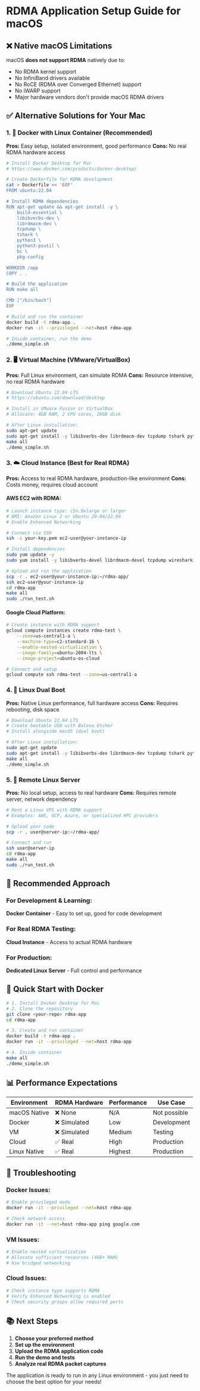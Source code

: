 # RDMA Application Setup Guide for macOS

## ❌ Native macOS Limitations

macOS **does not support RDMA** natively due to:
- No RDMA kernel support
- No InfiniBand drivers available
- No RoCE (RDMA over Converged Ethernet) support
- No iWARP support
- Major hardware vendors don't provide macOS RDMA drivers

## ✅ Alternative Solutions for Your Mac

### 1. 🐳 Docker with Linux Container (Recommended)

**Pros:** Easy setup, isolated environment, good performance
**Cons:** No real RDMA hardware access

```bash
# Install Docker Desktop for Mac
# https://www.docker.com/products/docker-desktop/

# Create Dockerfile for RDMA development
cat > Dockerfile << 'EOF'
FROM ubuntu:22.04

# Install RDMA dependencies
RUN apt-get update && apt-get install -y \
    build-essential \
    libibverbs-dev \
    librdmacm-dev \
    tcpdump \
    tshark \
    python3 \
    python3-psutil \
    bc \
    pkg-config

WORKDIR /app
COPY . .

# Build the application
RUN make all

CMD ["/bin/bash"]
EOF

# Build and run the container
docker build -t rdma-app .
docker run -it --privileged --net=host rdma-app

# Inside container, run the demo
./demo_simple.sh
```

### 2. 🖥️ Virtual Machine (VMware/VirtualBox)

**Pros:** Full Linux environment, can simulate RDMA
**Cons:** Resource intensive, no real RDMA hardware

```bash
# Download Ubuntu 22.04 LTS
# https://ubuntu.com/download/desktop

# Install in VMware Fusion or VirtualBox
# Allocate: 4GB RAM, 2 CPU cores, 20GB disk

# After Linux installation:
sudo apt-get update
sudo apt-get install -y libibverbs-dev librdmacm-dev tcpdump tshark python3 python3-psutil bc pkg-config
make all
./demo_simple.sh
```

### 3. ☁️ Cloud Instance (Best for Real RDMA)

**Pros:** Access to real RDMA hardware, production-like environment
**Cons:** Costs money, requires cloud account

#### AWS EC2 with RDMA:
```bash
# Launch instance type: c5n.9xlarge or larger
# AMI: Amazon Linux 2 or Ubuntu 20.04/22.04
# Enable Enhanced Networking

# Connect via SSH
ssh -i your-key.pem ec2-user@your-instance-ip

# Install dependencies
sudo yum update -y
sudo yum install -y libibverbs-devel librdmacm-devel tcpdump wireshark python3 python3-psutil bc

# Upload and run the application
scp -r . ec2-user@your-instance-ip:~/rdma-app/
ssh ec2-user@your-instance-ip
cd rdma-app
make all
sudo ./run_test.sh
```

#### Google Cloud Platform:
```bash
# Create instance with RDMA support
gcloud compute instances create rdma-test \
    --zone=us-central1-a \
    --machine-type=c2-standard-16 \
    --enable-nested-virtualization \
    --image-family=ubuntu-2004-lts \
    --image-project=ubuntu-os-cloud

# Connect and setup
gcloud compute ssh rdma-test --zone=us-central1-a
```

### 4. 🐧 Linux Dual Boot

**Pros:** Native Linux performance, full hardware access
**Cons:** Requires rebooting, disk space

```bash
# Download Ubuntu 22.04 LTS
# Create bootable USB with Balena Etcher
# Install alongside macOS (dual boot)

# After Linux installation:
sudo apt-get update
sudo apt-get install -y libibverbs-dev librdmacm-dev tcpdump tshark python3 python3-psutil bc pkg-config
make all
./demo_simple.sh
```

### 5. 📱 Remote Linux Server

**Pros:** No local setup, access to real hardware
**Cons:** Requires remote server, network dependency

```bash
# Rent a Linux VPS with RDMA support
# Examples: AWS, GCP, Azure, or specialized HPC providers

# Upload your code
scp -r . user@server-ip:~/rdma-app/

# Connect and run
ssh user@server-ip
cd rdma-app
make all
sudo ./run_test.sh
```

## 🎯 Recommended Approach

### For Development & Learning:
**Docker Container** - Easy to set up, good for code development

### For Real RDMA Testing:
**Cloud Instance** - Access to actual RDMA hardware

### For Production:
**Dedicated Linux Server** - Full control and performance

## 🚀 Quick Start with Docker

```bash
# 1. Install Docker Desktop for Mac
# 2. Clone the repository
git clone <your-repo> rdma-app
cd rdma-app

# 3. Create and run container
docker build -t rdma-app .
docker run -it --privileged --net=host rdma-app

# 4. Inside container
make all
./demo_simple.sh
```

## 📊 Performance Expectations

| Environment | RDMA Hardware | Performance | Use Case |
|-------------|---------------|-------------|----------|
| macOS Native | ❌ None | N/A | Not possible |
| Docker | ❌ Simulated | Low | Development |
| VM | ❌ Simulated | Medium | Testing |
| Cloud | ✅ Real | High | Production |
| Linux Native | ✅ Real | Highest | Production |

## 🔧 Troubleshooting

### Docker Issues:
```bash
# Enable privileged mode
docker run -it --privileged --net=host rdma-app

# Check network access
docker run -it --net=host rdma-app ping google.com
```

### VM Issues:
```bash
# Enable nested virtualization
# Allocate sufficient resources (4GB+ RAM)
# Use bridged networking
```

### Cloud Issues:
```bash
# Check instance type supports RDMA
# Verify Enhanced Networking is enabled
# Check security groups allow required ports
```

## 📚 Next Steps

1. **Choose your preferred method**
2. **Set up the environment**
3. **Upload the RDMA application code**
4. **Run the demo and tests**
5. **Analyze real RDMA packet captures**

The application is ready to run in any Linux environment - you just need to choose the best option for your needs!
